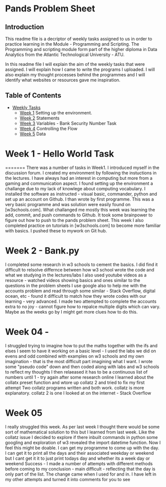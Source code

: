 # Pands Problem Sheet

## Introduction

This readme file is a decriptor of weekly tasks assigned to us in order to practice learning in the Module - Programming and Scripting. The Programming and scripting module form part of the higher diploma in Data Analytics from the Atlantic Technological University - ATU.

In this readme file I will explain the aim of the weekly tasks that were assigned. I will explain how I came to write the programs I uploaded. I will also explain my thought processes behind the programmes and I will identify what websites or resources gave me inspiration.

## Table of Contents 
* [Weekly Tasks](#weekly-tasks)
    * [Week 1](#helloworld.py)
    Setting up the environment.
    * [Week 2](#bank.py)
    Statements
    * [Week 3](#accounts.py )
    Variables - Bank Security Number Task
    * [Week 4](#Collatz.py)
    Controlling the Flow 
    * [Week 5](#Weekday.py)
    Data
    

# Week 1 - Hello World Task
=======
There was a number of tasks in Week1. I introduced myself in the discussion forum. I created my environment by following the instuctions in the lectures. I have always had an interest in computing but more from a gaming and communication aspect. I found setting up the environment a challange due to my lack of knowlege about computing vocabulary. I installed the software as instructed - visual basic, commander, python and set up an account on Github.
I than wrote by first programme. This was a very basic programme and was solution were easily found on [w3schools.com].
What challanged me mostly this week was learning the add, commit, and push commands to Github. It took some brainpower to figure out how to push to the pands problem sheet.
This week I also completed practice on tutorials in [w3schools.com] to become more familiar with basics. I pushed these to mywork on Git hub.

# Week 2 - Bank.py
 I completed some research in w3 schools to cement the basics. I did find it difficult to relsolve differnce between how w3 school wrote the code and what we studying in the lectures/labs
I also used youtube videos as a resource - watched videos showing basics and ones similar to the questions in the problem sheets
 I use google also to help me with the accounts problem and read through some similar - Stack Overflow, digital ocean, etc - found it difficult to match how they wrote codes with our learning - very advanced.
 I made two attempted to complete the accounts extra to no joy - cannot figure how to repalce multiple digits which can vary. Maybe as the weeks go by I might get more clues how to do this.

# Week 04 -
I struggled trying to imagine how to put the maths together with the ifs and elses
 I seem to have it working on a basic level - I used the labs we did on evens and odd combined with examples on  w3 schools and my own imagination - that is the most difficult part imagining what I want.
 I wrote some "pseudo code" down and then coded along with labs and w3 schools to reflect my thoughts
 I then relaeased it has to be a continuous list of numbers until 1 - try again
 after some research online I learned about the collatx preset function and wtore up collatz 2 and tried to fix my first attempt
Two collatz programs written and both work. collatz is more explanatory. collatz 2 is one I looked at on the internet - Stack Overflow

# Week 05 
I really struggled this week. 
As per last week I thought there would be some sort of mathematical solution to this but I learned from last week. Like the collatz issue I decided to explore if there inbuilt commands in python
some googling and exploration of w3 revealed the import datetime function. Now I feel this might be doable.
I can get my programme to come up with the day. I can get it to print all the days and their associated weekday or weekend but I cant get it it to just print todays day and whether its a week day or weekend
Success - I made a number of attempts with different methods before coming to my conclusion - main difficult - reflecting that the day is only part of the list. The change came when I used for and in.
I have left in my other attempts and turned it into comments for you to see
